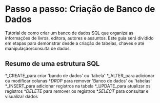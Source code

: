 # Passo a passo: Criação de Banco de Dados
Tutorial de como criar um banco de dados SQL que organiza as informações de livros, editora, autores e assuntos. Este guia será dividido em etapas para demonstrar desde a criação de tabelas, chaves e até manipulação/consulta de dados.
## Resumo de uma estrutura SQL
*_CREATE_para criar 'bando de dados' ou 'tabela'
*_ALTER_para adicionar ou modificar colunas
*_DROP_ para remover 'Banco de dados' ou 'tabelas'
*_INSERT_para  adicionar registros na tabela
*_UPDATE_para atualizar os registros
*_DELETE_ para remover os registros
*_SELECT_ para consultar e visualizar dados